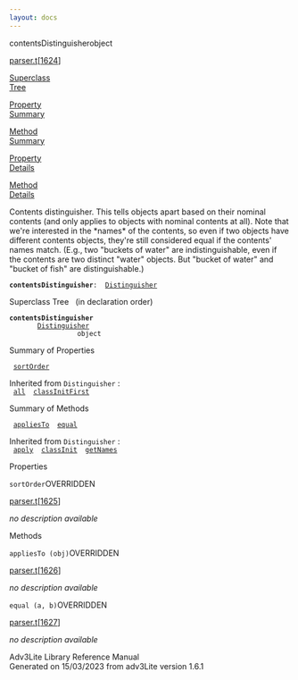 ```yaml
---
layout: docs
---
```

<span class="title">contentsDistinguisher</span><span class="type">object</span>

[parser.t](../file/parser.t.html)\[[1624](../source/parser.t.html#1624)\]

[Superclass  
Tree](#_SuperClassTree_)

[Property  
Summary](#_PropSummary_)

[Method  
Summary](#_MethodSummary_)

[Property  
Details](#_Properties_)

[Method  
Details](#_Methods_)

<div class="fdesc">

Contents distinguisher. This tells objects apart based on their nominal
contents (and only applies to objects with nominal contents at all).
Note that we're interested in the \*names\* of the contents, so even if
two objects have different contents objects, they're still considered
equal if the contents' names match. (E.g., two "buckets of water" are
indistinguishable, even if the contents are two distinct "water"
objects. But "bucket of water" and "bucket of fish" are
distinguishable.)

**`contentsDistinguisher`**` :   `[`Distinguisher`](../object/Distinguisher.html)

</div>

<span id="_SuperClassTree_"></span>

<div class="mjhd">

<span class="hdln">Superclass Tree</span>   (in declaration order)

</div>

**`contentsDistinguisher`**  
`         `[`Distinguisher`](../object/Distinguisher.html)  
`                 object`  
<span id="_PropSummary_"></span>

<div class="mjhd">

<span class="hdln">Summary of Properties</span>  

</div>

` `[`sortOrder`](#sortOrder)`  `

Inherited from `Distinguisher` :  
` `[`all`](../object/Distinguisher.html#all)`  `[`classInitFirst`](../object/Distinguisher.html#classInitFirst)`  `

<span id="_MethodSummary_"></span>

<div class="mjhd">

<span class="hdln">Summary of Methods</span>  

</div>

` `[`appliesTo`](#appliesTo)`  `[`equal`](#equal)`  `

Inherited from `Distinguisher` :  
` `[`apply`](../object/Distinguisher.html#apply)`  `[`classInit`](../object/Distinguisher.html#classInit)`  `[`getNames`](../object/Distinguisher.html#getNames)`  `

<span id="_Properties_"></span>

<div class="mjhd">

<span class="hdln">Properties</span>  

</div>

<span id="sortOrder"></span>

`sortOrder`<span class="rem">OVERRIDDEN</span>

[parser.t](../file/parser.t.html)\[[1625](../source/parser.t.html#1625)\]

<div class="desc">

*no description available*

</div>

<span id="_Methods_"></span>

<div class="mjhd">

<span class="hdln">Methods</span>  

</div>

<span id="appliesTo"></span>

`appliesTo (obj)`<span class="rem">OVERRIDDEN</span>

[parser.t](../file/parser.t.html)\[[1626](../source/parser.t.html#1626)\]

<div class="desc">

*no description available*

</div>

<span id="equal"></span>

`equal (a, b)`<span class="rem">OVERRIDDEN</span>

[parser.t](../file/parser.t.html)\[[1627](../source/parser.t.html#1627)\]

<div class="desc">

*no description available*

</div>

<div class="ftr">

Adv3Lite Library Reference Manual  
Generated on 15/03/2023 from adv3Lite version 1.6.1

</div>
